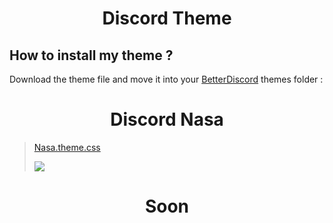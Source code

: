 <h1 align="center"><strong>Discord Theme</strong></h1>

## How to install my theme ?
Download the theme file and move it into your [BetterDiscord](https://betterdiscord.app) themes folder :

<h1 align="center"><strong>Discord Nasa</strong></h1>

>[Nasa.theme.css](https://github.com/UltraLionfr/My-BetterDiscord-Collection-Theme/releases/download/2.0/nasa.theme.css)
>
>![](https://i.imgur.com/5CCjO8p.png)

<h1 align="center"><strong>Soon</strong></h1>

